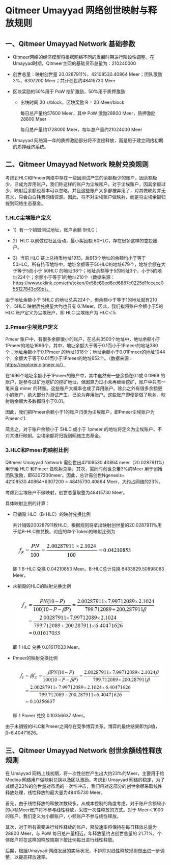 # Qitmeer Umayyad 网络创世映射与释放规则

## 一、Qitmeer Umayyad Network 基础参数

- Qitmeer网络的经济模型将根据网络不同的发展时期进行阶段性调整。在Umayyad时期，Qitmeer主网的基础货币总量为：210240000 

- 创世总量：映射创世量 20.0287911%，42108530.40864 Meer；团队激励 3%，6307200 Meer；共计创世约48415730 Meer

- 区块奖励的50%用于 PoW 挖矿激励，50%用于质押激励

  - 出块时间 30 s/block，区块奖励 R = 20 Meer/block
  
    每日总产量约57600 Meer，其中 PoW 激励28800 Meer，质押激励28800 Meer
    
    每月总产量约1728000 Meer，每年总产量约21024000 Meer

- Umayyad 网络第一年的质押激励部分将不直接释放，而是用于建立网络初期的质押经济系统。

## 二、Qitmeer Umayyad Network 映射兑换规则

考虑到HLC和Pmeer网络中存在一些因测试产生的余额极少的账户，因余额极少，已成为弃用账户，我们称这样的账户为尘埃账户。对于尘埃账户，因其余额过少，映射后余额也基本可以忽略，并且这些账户大多都被弃用了，对其做映射并无意义，只会白白耗费网络资源。因此，将不对尘埃账户做映射，而是将尘埃余额归拢到网络生态基金。

### 1.HLC尘埃账户定义

- 1）有一个销毁测试地址，账户余额 9HLC；

- 2）HLC 以前做过社区活动，最小奖励额 50HLC，存在很多这样的空投账户。

- 3）当前 HLC 链上总持币地址1913，后913个地址的余额均小于等于 50HLC。所有持币地址中，地址余额等于50HLC的地址679个，地址余额在大于等于5而小于 50HLC 的地址38个；地址余额等于5的地址3个，小于5的地址224个；余额小于等于1的地址210个（数据来源：https://www.oklink.com/eth/token/0x58c69ed6cd6887c0225d1fccecc055127843c69b）。

由于地址余额小于 5HLC 的地址总共224个，但余额小于等于1的地址就有210个，5HLC 映射后兑换量大约也只有 0.1Meer。因此，我们拟将账户余额小于5的 HLC 账户定义为尘埃账户，即 HLC 尘埃账户为 HLC＜5.

### 2.Pmeer尘埃账户定义

Pmeer 账户中，有很多余额很小的账户，在总共3500个地址中，地址余额小于1Pmeer的地址1696个。其中，地址余额大于等于0.1而小于1Pmeer的地址380个；地址余额小于0.1Pmeer 的地址1318个；地址余额小于0.01Pmeer的地址1044个，余额大于等于0.01而小于1Pmeer的地址652个。（数据来源：https://explorer.qitmeer.io/）

在1696个地址余额小于1Pmeer的账户中，其中虽然有一些余额在0.1或 0.0999 的账户，是参与过矿池挖矿的挖矿地址，但因算力过小未再继续挖矿，账户中只有一笔来自 miner 的转账。这些账户大概率也成了弃用账户。除此之外有很多余额更小的账户，绝大部分为测试产生，已沦为弃用账户。这些账户即便是做了映射，映射后余额大多数都将小于0.01。

因此，我们把Pmeer余额小于1的账户归类为尘埃账户，即Pmeer尘埃账户为 Pmeer＜1.

简言之，对于账户余额小于 5HLC 或小于 1pmeer 的地址将定义为尘埃账户，不对其进行映射。尘埃余额将归拢到网络生态基金。

### 3.HLC和Pmeer的映射比例

Qitmeer Umayyad Network 需创世出42108530.40864 meer（20.0287911%）用于给 HLC 和Pmeer 做映射兑换。其次，需同时创世总量3%的Meer 用于创始团队激励，即6307200meer。因此，总计需创世Ngenesis= 42108530.40864+6307200 = 48415730.40864 Meer，大约占网络的23%。

考虑到尘埃账户不做映射，创世总量取整为48415730 Meer。

具体映射比例的计算：

- 已销毁 HLC（B-HLC）的映射兑换比例

  共计销毁200287911枚HLC，根据规则将拿出映射创世量的20.0287911%用于给B-HLC做兑换。对应的单个Token的映射比例为
  
  ![](../image/Umayyad/fp.png)
  
  即 1 B-HLC 兑换 0.04210853 Meer。B-HLC总计兑换 8433829.50898083 Meer。
  
- 未销毁的HLC的映射兑换比例

  ![](../image/Umayyad/fx.png)
  
  即 1 HLC 兑换 0.01617033 Meer。
  
- Pmeer的映射兑换比例

  ![](../image/Umayyad/fy.png)
    
    即 1 Pmeer 兑换 0.10356637 Meer。

由于未销毁的HLC和Pmeer之间存在竞争博弈关系，博弈的最终结果即为β值，β=6.40471626。

## 三、Qitmeer Umayyad Network 创世余额线性释放规则

在 Umayyad 网络上线初期，将一次性创世产生出大约23%的Meer，主要用于给 Medina 网络用户做映射兑换以及团队激励。考虑到 Umayyad 网络的稳定，为了减缓这23%的创世量对市场的一次性冲击，我们将对这部分的创世余额采取线性释放处理，线性释放的最大量为48415730 Meer。

首先，由于线性释放的释放次数较多，从成本控制的角度考虑，对于账户余额较小的小额Meer账户将不参与线性释放，采取一次性释放的方式。对于 Meer＜1000 的账户，我们定义为小额账户，小额账户不参与线性释放。

其次，对于所有需要进行线性释放的账户，释放速率将保持在每日释放总量为28800 Meer，与 PoW 每日总产量相近，年释放量约占创世总量的 21.71%。个体账户将在这样的释放周期下按比例每日进行线性释放。

后期，根据Umayyad 网络发展的实际状况，不排除对线性释放规则做出进一步调整，以提高释放速率。

